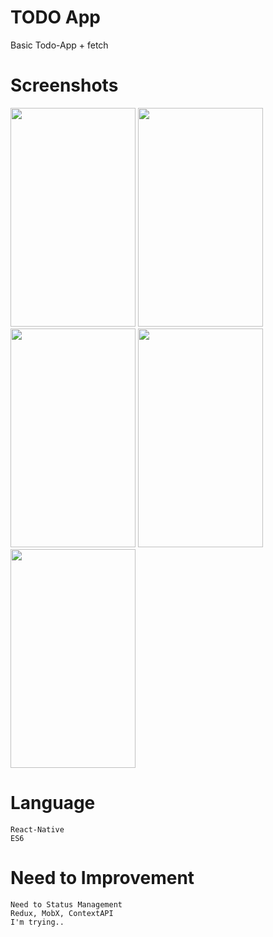 # TODO App

Basic Todo-App + fetch

# Screenshots

<div>
    <img width="200" height="350" position="relative" src="https://user-images.githubusercontent.com/45188497/76064280-b1d95980-5fcc-11ea-8cb6-aaee84735937.png">
    <img width="200" height="350" position="relative" src="https://user-images.githubusercontent.com/45188497/76064340-cb7aa100-5fcc-11ea-8a07-8e0127bd5874.png">
    <img width="200" height="350" position="relative" src="https://user-images.githubusercontent.com/45188497/76064345-cddcfb00-5fcc-11ea-9ebf-40d51552c4b3.png">
    <img width="200" height="350" position="relative" src="https://user-images.githubusercontent.com/45188497/76064349-cfa6be80-5fcc-11ea-9fe3-79282d62f61e.png">
    <img width="200" height="350" position="relative" src="https://user-images.githubusercontent.com/45188497/76064352-d1708200-5fcc-11ea-97bd-091ad692c169.png">
</div>

# Language

    React-Native
    ES6

# Need to Improvement

    Need to Status Management
    Redux, MobX, ContextAPI
    I'm trying..
